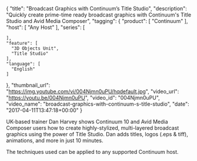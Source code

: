 {
  "title": "Broadcast Graphics with Continuum’s Title Studio",
  "description": "Quickly create prime-time ready broadcast graphics with Continuum's Title Studio and Avid Media Composer",
  "tagging": {
    "product": [
      "Continuum"
    ],
    "host": [
      "Any Host"
    ],
    "series": [

    ],
    "feature": [
      "3D Objects Unit",
      "Title Studio"
    ],
    "language": [
      "English"
    ]
  },
  "thumbnail_url": "https://img.youtube.com/vi/004Njmn0uPU/hqdefault.jpg",
  "video_url": "https://youtu.be/004Njmn0uPU",
  "video_id": "004Njmn0uPU",
  "video_name": "broadcast-graphics-with-continuum-s-title-studio",
  "date": "2017-04-11T13:47:18+00:00"
}

UK-based trainer Dan Harvey shows Continuum 10 and Avid Media Composer users how to create highly-stylized, multi-layered broadcast graphics using the power of Title Studio. Dan adds titles, logos (.eps & tiff), animations, and more in just 10 minutes.

The techniques used can be applied to any supported Continuum host.
